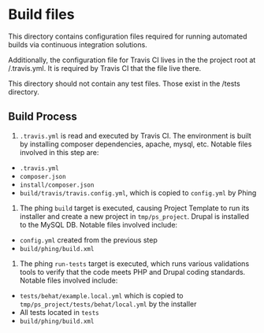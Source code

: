 # Build files

This directory contains configuration files required for running automated
builds via continuous integration solutions.

Additionally, the configuration file for Travis CI lives in the the project
root at /.travis.yml. It is required by Travis CI that the file live there.

This directory should not contain any test files. Those exist in the 
/tests directory.

## Build Process

1. `.travis.yml` is read and executed by Travis CI. The environment is built
  by installing composer dependencies, apache, mysql, etc. Notable files
  involved in this step are:
  * `.travis.yml`
  * `composer.json`
  * `install/composer.json`
  * `build/travis/travis.config.yml`, which is copied to `config.yml` by Phing
1. The phing `build` target is executed, causing Project Template to run its
  installer and create a new project in `tmp/ps_project`. Drupal is installed
  to the MySQL DB. Notable files involved include:
  * `config.yml` created from the previous step
  * `build/phing/build.xml`
1. The phing `run-tests` target is executed, which runs various validations 
  tools to verify that the code meets PHP and Drupal coding standards. Notable 
  files involved include:
  * `tests/behat/example.local.yml` which is copied to `tmp/ps_project/tests/behat/local.yml` by the installer
  * All tests located in `tests`
  * `build/phing/build.xml`
